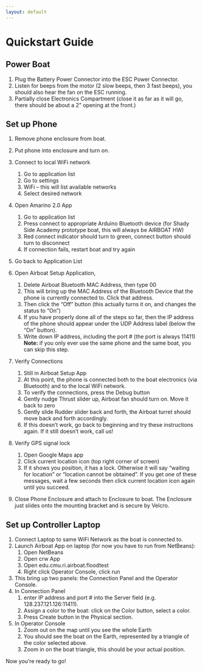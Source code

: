 ```yaml
---
layout: default
---
```

# Quickstart Guide

## Power Boat
1. Plug the Battery Power Connector into the ESC Power Connector.
1. Listen for beeps from the motor (2 slow beeps, then 3 fast beeps), you should also hear the fan on the ESC running.
1. Partially close Electronics Compartment (close it as far as it will go, there should be about a 2” opening at the front.)

## Set up Phone
1. Remove phone enclosure from boat.
1. Put phone into enclosure and turn on.
1. Connect to local WiFi network
    1. Go to application list
    1. Go to settings
    1. WiFi – this will list available networks
    1. Select desired network
 
1. Open Amarino 2.0 App
    1. Go to application list
    1. Press connect to appropriate Arduino Bluetooth device (for Shady Side Academy prototype boat, this will always be AIRBOAT HW)   
    1. Red connect indicator should turn to green, connect button should turn to disconnect
    1. If connection fails, restart boat and try again
1. Go back to Application List
1. Open Airboat Setup Application, 
    1. Delete Airboat Bluetooth MAC Address, then type 00
    1. This will bring up the MAC Address of the Bluetooth Device that the phone is currently connected to.  Click that address.
    1. Then click the “Off” button (this actually turns it on, and changes the status to “On”)
    1. If you have properly done all of the steps so far, then the IP address of the phone should appear under the UDP Address label (below the “On” button).
    1. Write down IP address, including the port # (the port is always 11411)
       **Note:** if you only ever use the same phone and the same boat, you can skip this step.
1. Verify Connections
    1. Still in Airboat Setup App
    1. At this point, the phone is connected both to the boat electronics (via Bluetooth) and to the local WiFi network.
    1. To verify the connections, press the Debug button
    1. Gently nudge Thrust slider up, Airboat fan should turn on.  Move it back to zero
    1. Gently slide Rudder slider back and forth, the Airboat turret should move back and forth accordingly.
    1. If this doesn’t work, go back to beginning and try these instructions again.  If it still doesn’t work, call us!
1. Verify GPS signal lock
    1. Open Google Maps app
    1. Click current location icon (top right corner of screen)
    1. If it shows you position, it has a lock.  Otherwise it will say “waiting for location” or “location cannot be obtained”.  If you get one of these messages, wait a few seconds then click current location icon again until you succeed.
1. Close Phone Enclosure and attach to Enclosure to boat. The Enclosure just slides onto the mounting bracket and is secure by Velcro.

## Set up Controller Laptop
1. Connect Laptop to same WiFi Network as the boat is connected to.
1. Launch Airboat App on laptop (for now you have to run from NetBeans):
    1. Open NetBeans
    1. Open crw App
    1. Open edu.cmu.ri.airboat.floodtest
    1. Right click Operator Console, click run
1. This bring up two panels: the Connection Panel and the Operator Console.
1. In Connection Panel
    1. enter IP address and port # into the Server field (e.g. 128.237.121.126:11411).
    1. Assign a color to the boat: click on the Color button, select a color.
    1. Press Create button in the Physical section.
1. In Operator Console
    1. Zoom out on the map until you see the whole Earth
    1. You should see the boat on the Earth, represented by a triangle of the color selected above.
    1. Zoom in on the boat triangle, this should be your actual position.

Now you’re ready to go!
